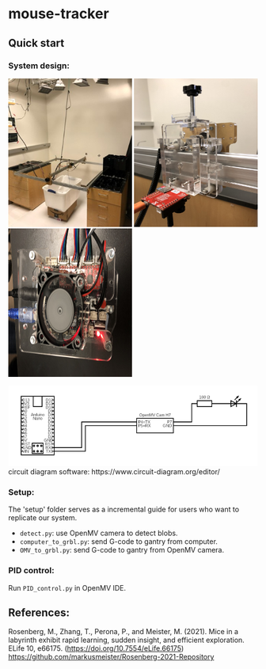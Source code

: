 # mouse-tracker

## Quick start

### System design:
<p float="left">
  <img src="docs/setup.jpg" width="250" height="300"/>
  <img src="docs/camera_mount.jpg" width="250" height="300"/>
  <img src="docs/large_gantry_control.jpg" width="250" height="300"/>
</p>
<img src="docs/large_gantry_circuit.png"/>
circuit diagram software: https://www.circuit-diagram.org/editor/

### Setup:
The 'setup' folder serves as a incremental guide for users who want to replicate our system.
- `detect.py`: use OpenMV camera to detect blobs.
- `computer_to_grbl.py`: send G-code to gantry from computer.
- `OMV_to_grbl.py`: send G-code to gantry from OpenMV camera.

### PID control:
Run `PID_control.py` in OpenMV IDE. 

## References:
Rosenberg, M., Zhang, T., Perona, P., and Meister, M. (2021). Mice in a labyrinth exhibit rapid learning, sudden insight, and efficient exploration. ELife 10, e66175. (https://doi.org/10.7554/eLife.66175)
https://github.com/markusmeister/Rosenberg-2021-Repository
